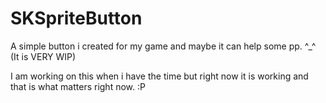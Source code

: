 SKSpriteButton
==============

A simple button i created for my game and maybe it can help some pp. ^_^ (It is VERY WIP)

I am working on this when i have the time but right now it is working and that is what matters right now. :P
